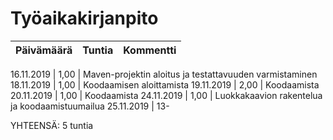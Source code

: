 ﻿# Työaikakirjanpito

Päivämäärä | Tuntia | Kommentti
------------ | ------------- | -------------

16.11.2019 | 1,00 | Maven-projektin aloitus ja testattavuuden varmistaminen
18.11.2019 | 1,00 | Koodaamisen aloittamista
19.11.2019 | 2,00 | Koodaamista
20.11.2019 | 1,00 | Koodaamista
24.11.2019 | 1,00 | Luokkakaavion rakentelua ja koodaamistuumailua
25.11.2019 | 13-

YHTEENSÄ: 5 tuntia
